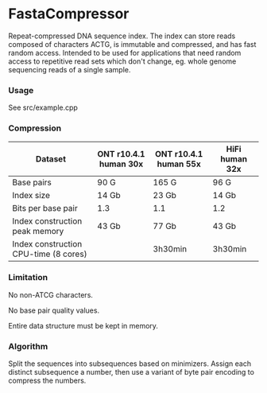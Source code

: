 # FastaCompressor

Repeat-compressed DNA sequence index. The index can store reads composed of characters ACTG, is immutable and compressed, and has fast random access. Intended to be used for applications that need random access to repetitive read sets which don't change, eg. whole genome sequencing reads of a single sample.

### Usage

See src/example.cpp

### Compression

| Dataset | ONT r10.4.1 human 30x | ONT r10.4.1 human 55x | HiFi human 32x |
| ----- | ----- | ----- | ----- |
| Base pairs | 90 G | 165 G | 96 G |
| Index size | 14 Gb | 23 Gb | 14 Gb |
| Bits per base pair | 1.3 | 1.1 | 1.2 |
| Index construction peak memory | 43 Gb | 77 Gb | 43 Gb |
| Index construction CPU-time (8 cores) |  | 3h30min | 3h30min |

### Limitation

No non-ATCG characters.

No base pair quality values.

Entire data structure must be kept in memory.

### Algorithm

Split the sequences into subsequences based on minimizers. Assign each distinct subsequence a number, then use a variant of byte pair encoding to compress the numbers.
